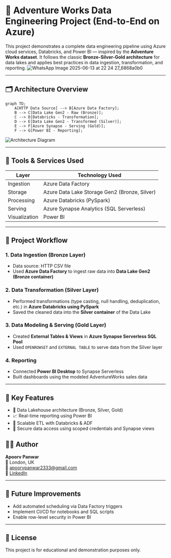 
# 🚀 Adventure Works Data Engineering Project (End-to-End on Azure)

This project demonstrates a complete data engineering pipeline using Azure cloud services, Databricks, and Power BI — inspired by the **Adventure Works dataset**. It follows the classic **Bronze-Silver-Gold architecture** for data lakes and applies best practices in data ingestion, transformation, and reporting.
![WhatsApp Image 2025-06-13 at 22 24 27_6868a0b0](https://github.com/user-attachments/assets/9e7738df-6889-4fa0-884f-cf94e1d1e4f1)

---

## 🗂️ Architecture Overview

```mermaid
graph TD;
    A[HTTP Data Source] --> B[Azure Data Factory];
    B --> C[Data Lake Gen2 - Raw (Bronze)];
    C --> D[Databricks - Transformation];
    D --> E[Data Lake Gen2 - Transformed (Silver)];
    E --> F[Azure Synapse - Serving (Gold)];
    F --> G[Power BI - Reporting];
```

![Architecture Diagram](A08B614C-A411-425E-9308-7FAB7B98D4AD.png)

---

## 🔧 Tools & Services Used

| Layer        | Technology Used                       |
|--------------|----------------------------------------|
| Ingestion    | Azure Data Factory                    |
| Storage      | Azure Data Lake Storage Gen2 (Bronze, Silver) |
| Processing   | Azure Databricks (PySpark)            |
| Serving      | Azure Synapse Analytics (SQL Serverless) |
| Visualization| Power BI                              |

---

## 📌 Project Workflow

### 1. **Data Ingestion (Bronze Layer)**
- Data source: HTTP CSV file
- Used **Azure Data Factory** to ingest raw data into **Data Lake Gen2 (Bronze container)**

### 2. **Data Transformation (Silver Layer)**
- Performed transformations (type casting, null handling, deduplication, etc.) in **Azure Databricks using PySpark**
- Saved the cleaned data into the **Silver container** of the Data Lake

### 3. **Data Modeling & Serving (Gold Layer)**
- Created **External Tables & Views** in **Azure Synapse Serverless SQL Pool**
- Used `OPENROWSET` and `EXTERNAL TABLE` to serve data from the Silver layer

### 4. **Reporting**
- Connected **Power BI Desktop** to Synapse Serverless
- Built dashboards using the modeled AdventureWorks sales data

---

## 🧪 Key Features

- 🌊 Data Lakehouse architecture (Bronze, Silver, Gold)
- 📈 Real-time reporting using Power BI
- 🔄 Scalable ETL with Databricks & ADF
- 🔐 Secure data access using scoped credentials and Synapse views


## 👨‍💻 Author

**Apoorv Panwar**  
📍 London, UK  
📧 [apoorvpanwar2333@gmail.com](mailto:apoorvpanwar2333@gmail.com)  
🔗 [LinkedIn](https://www.linkedin.com/in/apoorv-panwar-b216411ab)

---

## 📌 Future Improvements

- Add automated scheduling via Data Factory triggers
- Implement CI/CD for notebooks and SQL scripts
- Enable row-level security in Power BI

---

## 📝 License

This project is for educational and demonstration purposes only.
